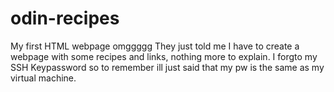 # odin-recipes
My first HTML webpage omggggg
They just told me I have to create a webpage with some recipes and links, nothing more to explain. I forgto my SSH Keypassword so to remember ill just said that my pw is the same as my virtual machine. 